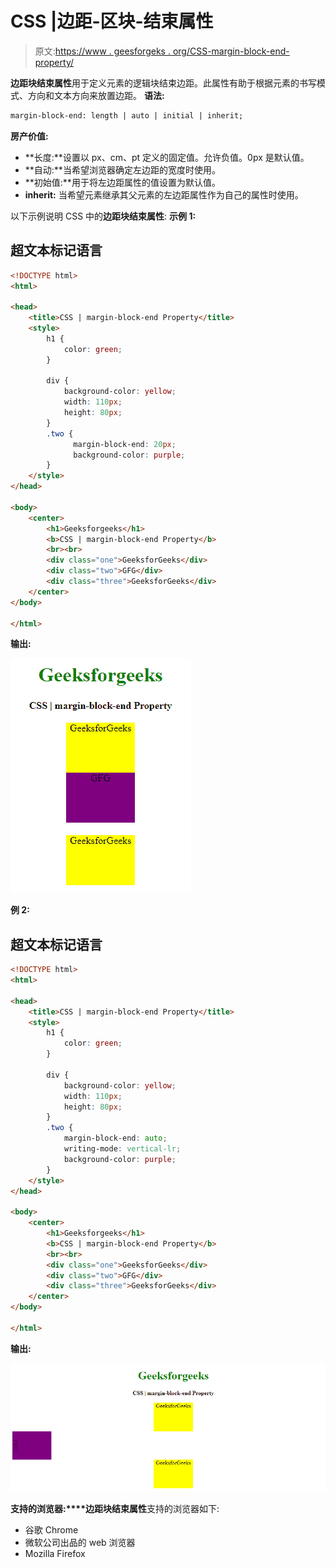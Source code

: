 # CSS |边距-区块-结束属性

> 原文:[https://www . geesforgeks . org/CSS-margin-block-end-property/](https://www.geeksforgeeks.org/css-margin-block-end-property/)

**边距块结束属性**用于定义元素的逻辑块结束边距。此属性有助于根据元素的书写模式、方向和文本方向来放置边距。
**语法:**

```html
margin-block-end: length | auto | initial | inherit;
```

**房产价值:**

*   **长度:**设置以 px、cm、pt 定义的固定值。允许负值。0px 是默认值。
*   **自动:**当希望浏览器确定左边距的宽度时使用。
*   **初始值:**用于将左边距属性的值设置为默认值。
*   **inherit:** 当希望元素继承其父元素的左边距属性作为自己的属性时使用。

以下示例说明 CSS 中的**边距块结束属性**:
**示例 1:**

## 超文本标记语言

```html
<!DOCTYPE html>
<html>

<head>
    <title>CSS | margin-block-end Property</title>
    <style>
        h1 {
            color: green;
        }

        div {
            background-color: yellow;
            width: 110px;
            height: 80px;
        }
        .two {
              margin-block-end: 20px;
              background-color: purple;
        }
    </style>
</head>

<body>
    <center>
        <h1>Geeksforgeeks</h1>
        <b>CSS | margin-block-end Property</b>
        <br><br>
        <div class="one">GeeksforGeeks</div>
        <div class="two">GFG</div>
        <div class="three">GeeksforGeeks</div>
    </center>
</body>

</html>
```

**输出:**

![](img/1a988eead9f74767469101f403721ea1.png)

**例 2:**

## 超文本标记语言

```html
<!DOCTYPE html>
<html>

<head>
    <title>CSS | margin-block-end Property</title>
    <style>
        h1 {
            color: green;
        }

        div {
            background-color: yellow;
            width: 110px;
            height: 80px;
        }
        .two {
            margin-block-end: auto;
            writing-mode: vertical-lr;
            background-color: purple;
        }
    </style>
</head>

<body>
    <center>
        <h1>Geeksforgeeks</h1>
        <b>CSS | margin-block-end Property</b>
        <br><br>
        <div class="one">GeeksforGeeks</div>
        <div class="two">GFG</div>
        <div class="three">GeeksforGeeks</div>
    </center>
</body>

</html>
```

**输出:**

![](img/eee6f64c31c745f13b5a5a80540cc8a2.png)

**支持的浏览器:****边距块结束属性**支持的浏览器如下:

*   谷歌 Chrome
*   微软公司出品的 web 浏览器
*   Mozilla Firefox